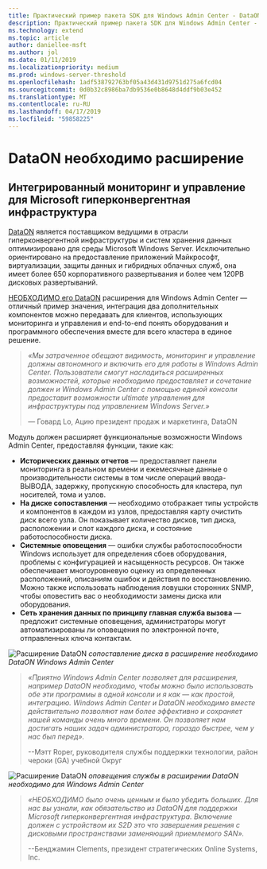 ```yaml
---
title: Практический пример пакета SDK для Windows Admin Center - DataON
description: Практический пример пакета SDK для Windows Admin Center - DataON
ms.technology: extend
ms.topic: article
author: daniellee-msft
ms.author: jol
ms.date: 01/11/2019
ms.localizationpriority: medium
ms.prod: windows-server-threshold
ms.openlocfilehash: 1adf538792763bf05a43d431d9751d275a6fcd04
ms.sourcegitcommit: 0d0b32c8986ba7db9536e0b8648d4ddf9b03e452
ms.translationtype: MT
ms.contentlocale: ru-RU
ms.lasthandoff: 04/17/2019
ms.locfileid: "59858225"
---
```

# <a name="dataon-must-extension"></a>DataON необходимо расширение

## <a name="integrated-monitoring-and-management-for-microsoft-hyper-converged-infrastructure"></a>Интегрированный мониторинг и управление для Microsoft гиперконвергентная инфраструктура

[DataON](http://www.dataonstorage.com/) является поставщиком ведущими в отрасли гиперконвергентной инфраструктуры и систем хранения данных оптимизировано для среды Microsoft Windows Server. Исключительно ориентировано на предоставление приложений Майкрософт, виртуализации, защиты данных и гибридных облачных служб, она имеет более 650 корпоративного развертывания и более чем 120PB дисковых развертываний.

[НЕОБХОДИМО его DataON](http://www.dataonstorage.com/must) расширения для Windows Admin Center — отличный пример значения, интеграция два дополнительных компонентов можно передавать для клиентов, использующих мониторинга и управления и end-to-end понять оборудования и программного обеспечения вместе для всего кластера в единое решение.

> <cite>«Мы затраченное обещают видимость, мониторинг и управление должны автономного и включить его для работы в Windows Admin Center. Пользователи смогут насладиться расширенных возможностей, которые необходимо предоставляет и сочетание должен и Windows Admin Center с помощью единой консоли предоставит возможности ultimate управления для инфраструктуры под управлением Windows Server.»</cite>
>
> — Говард Lo, Ацию президент продаж и маркетинга, DataON

Модуль должен расширяет функциональные возможности Windows Admin Center, предоставляя функции, такие как:
- **Исторических данных отчетов** — предоставляет панели мониторинга в реальном времени и ежемесячные данные о производительности системы в том числе операций ввода-ВЫВОДА, задержку, пропускную способность для кластера, пул носителей, тома и узлов.
- **На диске сопоставления** — необходимо отображает типы устройств и компонентов в каждом из узлов, предоставляя карту очистить диск всего узла. Он показывает количество дисков, тип диска, расположении и слот каждого диска, и состояние работоспособности диска.
- **Системные оповещения** — ошибки службы работоспособности Windows использует для определения сбоев оборудования, проблемы с конфигурацией и насыщенность ресурсов. Он также обеспечивает многоуровневую оценку из определенных расположений, описаниям ошибок и действия по восстановлению. Можно также использовать наблюдения ловушки сторонних SNMP, чтобы оповестить вас о необходимости замены диска или оборудования.
- **Сеть хранения данных по принципу главная служба вызова** — предложит системные оповещения, администраторы могут автоматизированы ли оповещения по электронной почте, отправленных ключа контактам.

![Расширение DataON](../../media/extend-case-study-dataon/dataon-1.png)
*сопоставление диска в расширение необходимо DataON Windows Admin Center*

> <cite>«Приятно Windows Admin Center позволяет для расширения, например DataON необходимо, чтобы можно было использовать обе эти программы в одной консоли и я как — как простой, интеграцию. Windows Admin Center и DataON необходимо вместе действительно позволяют нам более эффективно и сохраняет нашей команды очень много времени. Он позволяет нам достигать наших задач администратора, гораздо быстрее, чем у нас был перед».</cite>
>
> --Мэтт Roper, руководителя службы поддержки технологии, район чероки (GA) учебной Округ

![Расширение DataON](../../media/extend-case-study-dataon/dataon-2.png)
*оповещения службы в расширении DataON необходимо для Windows Admin Center*

> <cite>«НЕОБХОДИМО было очень ценным и было убедить больших. Для нас вы узнали, как обязательство из DataON для поддержки Microsoft гиперконвергентная инфраструктура. Включение должен с устройством их S2D это что завершения решения с дисковыми пространствами заменяющий приемлемого SAN». </cite>
>
> --Бенджамин Clements, президент стратегических Online Systems, Inc.